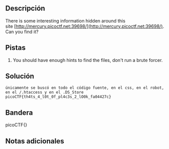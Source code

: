 ## Descripción

There is some interesting information hidden around this site [http://mercury.picoctf.net:39698/](http://mercury.picoctf.net:39698/). Can you find it?

## Pistas

1. You should have enough hints to find the files, don't run a brute forcer.

## Solución

```python()
únicamente se buscó en todo el código fuente, en el css, en el robot, en el /.htaccess y en el .DS_Store
picoCTF{th4ts_4_l0t_0f_pl4c3s_2_lO0k_fa04427c}

```

## Bandera
picoCTF{}

## Notas adicionales